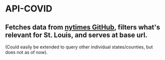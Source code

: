 # API-COVID

## Fetches data from [nytimes GitHub](https://github.com/nytimes/covid-19-data), filters what's relevant for St. Louis, and serves at base url.

(Could easily be extended to query other individual states/counties, but does not as of now).
